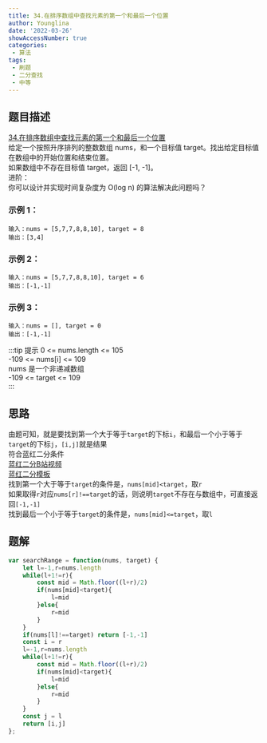 ```yaml
---
title: 34.在排序数组中查找元素的第一个和最后一个位置
author: Younglina
date: '2022-03-26'
showAccessNumber: true
categories:
 - 算法
tags:
 - 刷题
 - 二分查找
 - 中等
--- 
```

## 题目描述
[34.在排序数组中查找元素的第一个和最后一个位置](https://leetcode-cn.com/problems/find-first-and-last-position-of-element-in-sorted-array/)  
给定一个按照升序排列的整数数组 nums，和一个目标值 target。找出给定目标值在数组中的开始位置和结束位置。  
如果数组中不存在目标值 target，返回 [-1, -1]。  
进阶：  
你可以设计并实现时间复杂度为 O(log n) 的算法解决此问题吗？  

### 示例 1：
```
输入：nums = [5,7,7,8,8,10], target = 8  
输出：[3,4]  
```

### 示例 2：
```
输入：nums = [5,7,7,8,8,10], target = 6  
输出：[-1,-1]  
```


### 示例 3：
```
输入：nums = [], target = 0  
输出：[-1,-1]  
```

:::tip 提示
0 <= nums.length <= 105  
-109 <= nums[i] <= 109  
nums 是一个非递减数组  
-109 <= target <= 109  
:::

## 思路
由题可知，就是要找到第一个大于等于`target`的下标`i`，和最后一个小于等于`target`的下标`j`，`[i,j]`就是结果  
符合蓝红二分条件  
[蓝红二分B站视频](https://www.bilibili.com/video/BV1d54y1q7k7)  
[蓝红二分模板](https://younglina.top/write/algorithms-temp/bluered.html)  
找到第一个大于等于`target`的条件是，`nums[mid]<target`，取`r`  
如果取得`r`对应`nums[r]!==target`的话，则说明`target`不存在与数组中，可直接返回`[-1,-1]`  
找到最后一个小于等于`target`的条件是，`nums[mid]<=target`，取`l`  

## 题解
```javascript
var searchRange = function(nums, target) {
    let l=-1,r=nums.length
    while(l+1!=r){
        const mid = Math.floor((l+r)/2)
        if(nums[mid]<target){
            l=mid
        }else{
            r=mid
        }
    }
    if(nums[l]!==target) return [-1,-1]
    const i = r
    l=-1,r=nums.length
    while(l+1!=r){
        const mid = Math.floor((l+r)/2)
        if(nums[mid]<target){
            l=mid
        }else{
            r=mid
        }
    }
    const j = l
    return [i,j]
};
```
